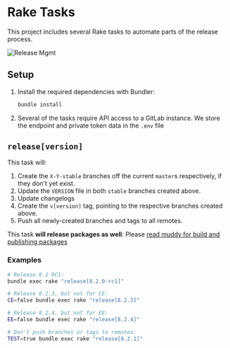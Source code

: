# Rake Tasks

This project includes several Rake tasks to automate parts of the release
process.

![Release Mgmt](https://gitlab.com/rioos/poochi/raw/master/images/masco.jpg)

## Setup

1. Install the required dependencies with Bundler:

    ```sh
    bundle install
    ```

1. Several of the tasks require API access to a GitLab instance. We store the
   endpoint and private token data in the `.env` file

## `release[version]`

This task will:

1. Create the `X-Y-stable` branches off the current `master`s respectively, if they don't yet exist.
2. Update the `VERSION` file in both `stable` branches created above.
3. Update changelogs
4. Create the `v[version]` tag, pointing to the respective
   branches created above.
5. Push all newly-created branches and tags to all remotes.

This task **will release packages as well**: Please [read muddy for build and publishing packages](https://gitlab.com/rioos/muddy)

### Examples

```sh
# Release 8.2 RC1:
bundle exec rake "release[8.2.0-rc1]"

# Release 8.2.3, but not for CE:
CE=false bundle exec rake "release[8.2.3]"

# Release 8.2.4, but not for EE:
EE=false bundle exec rake "release[8.2.4]"

# Don't push branches or tags to remotes:
TEST=true bundle exec rake "release[8.2.1]"

```
